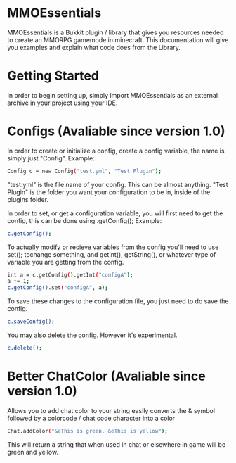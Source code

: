 # MMOEssentials
MMOEssentials is a Bukkit plugin / library that gives you resources needed to create an MMORPG gamemode in minecraft.
This documentation will give you examples and explain what code does from the Library.

# Getting Started
In order to begin setting up, simply import MMOEssentials as an external archive in your project using your IDE.

# Configs (Avaliable since version 1.0)
In order to create or initialize a config, create a config variable, the name is simply just "Config". Example:
```sh
Config c = new Config("test.yml", "Test Plugin");
```
"test.yml" is the file name of your config. This can be almost anything.
"Test Plugin" is the folder you want your configuration to be in, inside of the plugins folder.

In order to set, or get a configuration variable, you will first need to get the config, this can be done using .getConfig(); Example:
```sh
c.getConfig();
```
To actually modify or recieve variables from the config you'll need to use set(); tochange something, and getInt(), getString(), or whatever type of variable you are getting from the config.
```sh
int a = c.getConfig().getInt("configA");
a += 1;
c.getConfig().set("configA", a);
```
To save these changes to the configuration file, you just need to do save the config.
```sh
c.saveConfig();
```
You may also delete the config. However it's experimental.
```sh
c.delete();
```
# Better ChatColor (Avaliable since version 1.0)
Allows you to add chat color to your string easily converts the & symbol followed by a colorcode / chat code character into a color
```sh
Chat.addColor("&aThis is green. &eThis is yellow");
```
This will return a string that when used in chat or elsewhere in game will be green and yellow.
